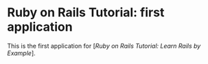 # Ruby on Rails Tutorial: first application

This is the first application for [*Ruby on Rails Tutorial: Learn Rails by Example*].


